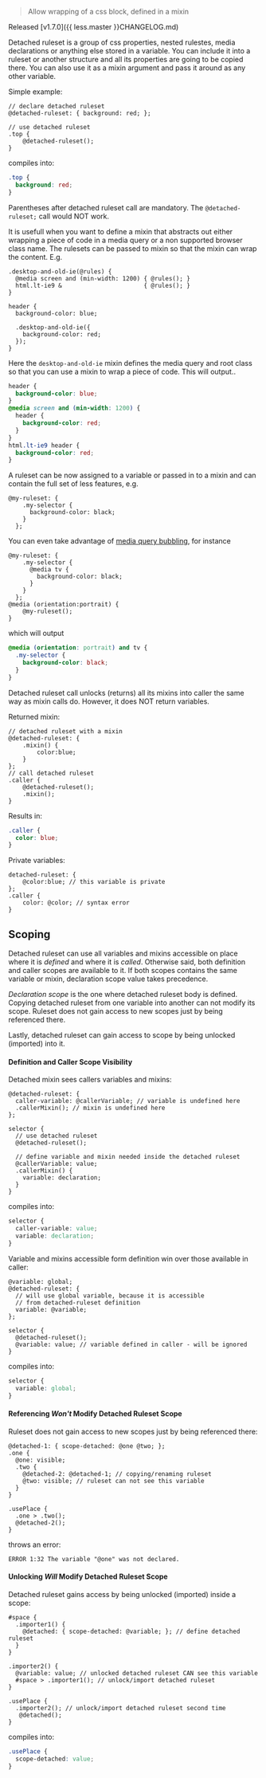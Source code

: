 > Allow wrapping of a css block, defined in a mixin

Released [v1.7.0]({{ less.master }}CHANGELOG.md)

Detached ruleset is a group of css properties, nested rulestes, media declarations or anything else stored in a variable. You can include it into a ruleset or another structure and all its properties are going to be copied there. You can also use it as a mixin argument and pass it around as any other variable.

Simple example:
````less
// declare detached ruleset
@detached-ruleset: { background: red; };

// use detached ruleset
.top {
    @detached-ruleset(); 
}
````

compiles into:
````css
.top {
  background: red;
}
````

Parentheses after detached ruleset call are mandatory. The `@detached-ruleset;` call would NOT work.

It is usefull when you want to define a mixin that abstracts out either wrapping a piece of code in a media query or a non supported browser class name. The rulesets can be passed to mixin so that the mixin can wrap the content. E.g.

```less
.desktop-and-old-ie(@rules) {
  @media screen and (min-width: 1200) { @rules(); }
  html.lt-ie9 &                       { @rules(); }
}

header {
  background-color: blue;

  .desktop-and-old-ie({
    background-color: red;
  });
}
```

Here the `desktop-and-old-ie` mixin defines the media query and root class so that you can use a mixin to wrap a piece of code. This will output..

```css
header {
  background-color: blue;
}
@media screen and (min-width: 1200) {
  header {
    background-color: red;
  }
}
html.lt-ie9 header {
  background-color: red;
}
```

A ruleset can be now assigned to a variable or passed in to a mixin and can contain the full set of less features, e.g.

```less
@my-ruleset: {
    .my-selector {
      background-color: black;
    }
  };
```

You can even take advantage of [media query bubbling](#features-overview-feature-media-query-bubbling-and-nested-media-queries), for instance

```less
@my-ruleset: {
    .my-selector {
      @media tv {
        background-color: black;
      }
    }
  };
@media (orientation:portrait) {
    @my-ruleset();
}
```

which will output

```css
@media (orientation: portrait) and tv {
  .my-selector {
    background-color: black;
  }
}
```

Detached ruleset call unlocks (returns) all its mixins into caller the same way as mixin calls do. However, it does NOT return variables.

Returned mixin:
````less
// detached ruleset with a mixin
@detached-ruleset: { 
    .mixin() {
        color:blue;
    }
};
// call detached ruleset
.caller {
    @detached-ruleset(); 
    .mixin();
}
````

Results in:
````css
.caller {
  color: blue;
}
````

Private variables:
````less
detached-ruleset: { 
    @color:blue; // this variable is private
};
.caller {
    color: @color; // syntax error
}
````

## Scoping
Detached ruleset can use all variables and mixins accessible on place where it is *defined* and where it is *called*. Otherwise said, both definition and caller scopes are available to it. If both scopes contains the same variable or mixin, declaration scope value takes precedence. 

*Declaration scope* is the one where detached ruleset body is defined. Copying  detached ruleset from one variable into another can not modify its scope. Ruleset does not gain access to new scopes just by being referenced there.

Lastly, detached ruleset can gain access to scope by being unlocked (imported) into it.

#### Definition and Caller Scope Visibility
Detached mixin sees callers variables and mixins:
````less
@detached-ruleset: {
  caller-variable: @callerVariable; // variable is undefined here
  .callerMixin(); // mixin is undefined here
};

selector {
  // use detached ruleset
  @detached-ruleset(); 

  // define variable and mixin needed inside the detached ruleset
  @callerVariable: value;
  .callerMixin() {
    variable: declaration;
  }
}
````

compiles into:
````css
selector {
  caller-variable: value;
  variable: declaration;
}
````

Variable and mixins accessible form definition win over those available in caller:
````less
@variable: global;
@detached-ruleset: {
  // will use global variable, because it is accessible
  // from detached-ruleset definition
  variable: @variable; 
};

selector {
  @detached-ruleset();
  @variable: value; // variable defined in caller - will be ignored
}
````

compiles into:
````css
selector {
  variable: global;
}
````

#### Referencing *Won't* Modify Detached Ruleset Scope
Ruleset does not gain access to new scopes just by being referenced there:
````less
@detached-1: { scope-detached: @one @two; };
.one {
  @one: visible;
  .two {
    @detached-2: @detached-1; // copying/renaming ruleset 
    @two: visible; // ruleset can not see this variable
  }
}

.usePlace {
  .one > .two(); 
  @detached-2();
}
````

throws an error:
````
ERROR 1:32 The variable "@one" was not declared.
````

#### Unlocking *Will* Modify Detached Ruleset Scope
Detached ruleset gains access by being unlocked (imported) inside a scope:
````less
#space {
  .importer1() {
    @detached: { scope-detached: @variable; }; // define detached ruleset
  }
}

.importer2() {
  @variable: value; // unlocked detached ruleset CAN see this variable
  #space > .importer1(); // unlock/import detached ruleset
}

.usePlace {
  .importer2(); // unlock/import detached ruleset second time
   @detached();
}
````

compiles into:
````css
.usePlace {
  scope-detached: value;
}
````
